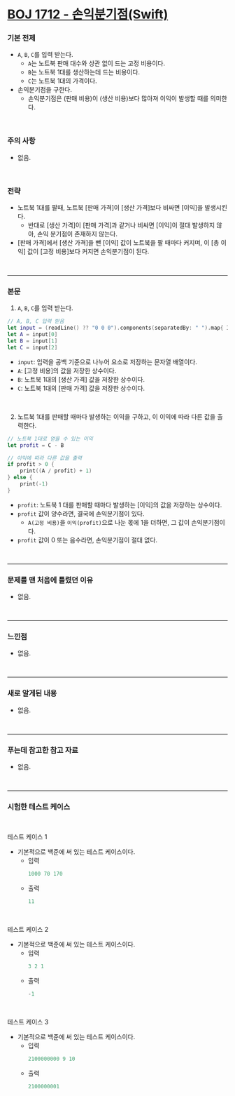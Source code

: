 # [BOJ 1712 - 손익분기점(Swift)](https://www.acmicpc.net/problem/1712)

### 기본 전제<br/>
 - `A`, `B`, `C`를 입력 받는다.<br/>
    - `A`는 노트북 판매 대수와 상관 없이 드는 고정 비용이다.<br/>
    - `B`는 노트북 1대를 생산하는데 드는 비용이다.<br/>
    - `C`는 노트북 1대의 가격이다.<br/>
 - 손익분기점을 구한다.<br/>
    - 손익분기점은 (판매 비용)이 (생산 비용)보다 많아져 이익이 발생할 때를 의미한다.<br/>
<br/>

### 주의 사항<br/>
 - 없음.<br/>
<br/>

### 전략<br/>
 - 노트북 1대를 팔때, 노트북 [판매 가격]이 [생산 가격]보다 비싸면 [이익]을 발생시킨다.<br/>
    - 반대로 [생산 가격]이 [판매 가격]과 같거나 비싸면 [이익]이 절대 발생하지 않아, 손익 분기점이 존재하지 않는다.<br/>
 - [판매 가격]에서 [생산 가격]을 뺀 [이익] 값이 노트북을 팔 때마다 커지며, 이 [총 이익] 값이 [고정 비용]보다 커지면 손익분기점이 된다.<br/>
<br/>

---
### 본문<br/>

1. `A`, `B`, `C`를 입력 받는다.<br/>
```Swift
// A, B, C 입력 받음
let input = (readLine() ?? "0 0 0").components(separatedBy: " ").map{ Int($0) ?? 0 }
let A = input[0]
let B = input[1]
let C = input[2]
```
 - `input`: 입력을 공백 기준으로 나누어 요소로 저장하는 문자열 배열이다.<br/>
 - `A`: [고정 비용]의 값을 저장한 상수이다.<br/>
 - `B`: 노트북 1대의 [생산 가격] 값을 저장한 상수이다.<br/>
 - `C`: 노트북 1대의 [판매 가격] 값을 저장한 상수이다.<br/>
 <br/>
 
2. 노트북 1대를 판매할 때마다 발생하는 이익을 구하고, 이 이익에 따라 다른 값을 출력한다.<br/>
```Swift
// 노트북 1대로 얻을 수 있는 이익
let profit = C - B

// 이익에 따라 다른 값을 출력
if profit > 0 {
    print((A / profit) + 1)
} else {
    print(-1)
}
```
 - `profit`: 노트북 1 대를 판매할 때마다 발생하는 [이익]의 값을 저장하는 상수이다.<br/>
 - `profit` 값이 양수라면, 결국에 손익분기점이 있다.<br/>
    - `A(고정 비용)`을 `이익(profit)`으로 나눈 몫에 1을 더하면, 그 값이 손익분기점이다.<br/>
 - `profit` 값이 0 또는 음수라면, 손익분기점이 절대 없다.<br/>
<br/>

---
### 문제를 맨 처음에 틀렸던 이유<br/>
- 없음.<br/>
<br/>

---
### 느낀점<br/>
- 없음.<br/>
<br/>

---
### 새로 알게된 내용<br/>
- 없음.<br/>
<br/>

--- 
### 푸는데 참고한 참고 자료<br/>
- 없음.<br/>
<br/>

---
### 시험한 테스트 케이스
<br/>

테스트 케이스 1<br/>
- 기본적으로 백준에 써 있는 테스트 케이스이다.<br/>
    - 입력
        ```Swift
        1000 70 170
        ```
    - 출력
        ```Swift
        11
        ```
<br/>

테스트 케이스 2<br/>
- 기본적으로 백준에 써 있는 테스트 케이스이다.<br/>
    - 입력
        ```Swift
        3 2 1
        ```
    - 출력
        ```Swift
        -1
        ```
<br/>

테스트 케이스 3<br/>
- 기본적으로 백준에 써 있는 테스트 케이스이다.<br/>
    - 입력
        ```Swift
        2100000000 9 10
        ```
    - 출력
        ```Swift
        2100000001
        ```
<br/>
